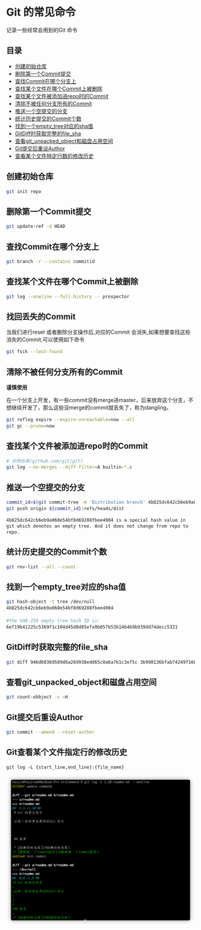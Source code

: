 # Git 的常见命令

记录一些经常会用到的Git 命令



## 目录

* [创建初始仓库](#创建初始仓库)
* [删除第一个Commit提交](#删除第一个Commit提交)
* [查找Commit在哪个分支上](#查找Commit在哪个分支上)
* [查找某个文件在哪个Commit上被删除](#查找某个文件在哪个Commit上被删除)
* [查找某个文件被添加进repo时的Commit](#查找某个文件被添加进repo时的commit)
* [清除不被任何分支所有的Commit](#清除不被任何分支所有的Commit)
* [推送一个空提交的分支](#推送一个空提交的分支)
* [统计历史提交的Commit个数](#统计历史提交的Commit个数)
* [找到一个empty_tree对应的sha值](#找到一个empty_tree对应的sha值)
* [GitDiff时获取完整的file_sha](#GitDiff时获取完整的file_sha)
* [查看git_unpacked_object和磁盘占用空间](#查看git_unpacked_object和磁盘占用空间)
* [Git提交后重设Author](#Git提交后重设Author)
* [查看某个文件特定行数的修改历史](#Git查看某个文件指定行的修改历史)



## 创建初始仓库

```bash
git init repo
```



## 删除第一个Commit提交

```bash
git update-ref -d HEAD
```



## 查找Commit在哪个分支上 

```bash
git branch -r --contains commitid
```



## 查找某个文件在哪个Commit上被删除

```bash
git log --oneline --full-history -- prospector
```



## 找回丢失的Commit

当我们进行reset 或者删除分支操作后,对应的Commit 会消失,如果想要查找这些消失的Commit,可以使用如下命令

```bash
git fsck --lost-found
```



## 清除不被任何分支所有的Commit

**谨慎使用**

在一个分支上开发，有一些commit没有merge进master，后来放弃这个分支，不想继续开发了，那么这些没merge的commit就丢失了，称为dangling。

```bash
git reflog expire --expire-unreachable=now --all
git gc --prune=now
```





## 查找某个文件被添加进repo时的Commit

```bash
# 示例仓库(github.com/git/git)
git log --no-merges --diff-filter=A builtin-*.c 
```



## 推送一个空提交的分支

```bash
commit_id=$(git commit-tree -m 'Distribution branch' 4b825dc642cb6eb9a060e54bf8d69288fbee4904)
git push origin ${commit_id}:refs/heads/dist
```

```
4b825dc642cb6eb9a060e54bf8d69288fbee4904 is a special hash value in git which denotes an empty tree. And it does not change from repo to repo.
```



## 统计历史提交的Commit个数

```bash
git rev-list --all --count
```



## 找到一个empty_tree对应的sha值

```bash
git hash-object -t tree /dev/null
4b825dc642cb6eb9a060e54bf8d69288fbee4904

#the SHA-256 empty tree hash ID is:
6ef19b41225c5369f1c104d45d8d85efa9b057b53b14b4b9b939dd74decc5321
```



## GitDiff时获取完整的file_sha

```bash
git diff 946d60369589d6a269938edd65c0a6a7b1c3ef5c 3b990136bfab74249f166dd742fd8e61637e63d9 --full-index
```



## 查看git_unpacked_object和磁盘占用空间

```bash
git count-obbject -v —H
```



## Git提交后重设Author

```bash
git commit --amend --reset-author
```



## Git查看某个文件指定行的修改历史

``` shell
git log -L {start_line,end_line}:{file_name}
```

![image-20211210095921742](readme.assets/image-20211210095921742.png)
